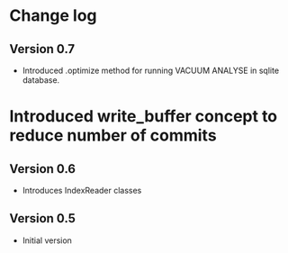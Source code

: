 # Change log

## Version 0.7
* Introduced .optimize method for running VACUUM ANALYSE in sqlite database.
# Introduced write_buffer concept to reduce number of commits

## Version 0.6
* Introduces IndexReader classes

## Version 0.5
* Initial version
